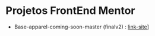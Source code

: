 # Projetos FrontEnd Mentor
 - Base-apparel-coming-soon-master (finalv2) : [link-site]([[https://link.com](https://renan-do-vale.github.io/Projetos-FrontEnd-Mentor/base-apparel-coming-soon-master/)https://renan-do-vale.github.io/Projetos-FrontEnd-Mentor/base-apparel-coming-soon-master/)]
